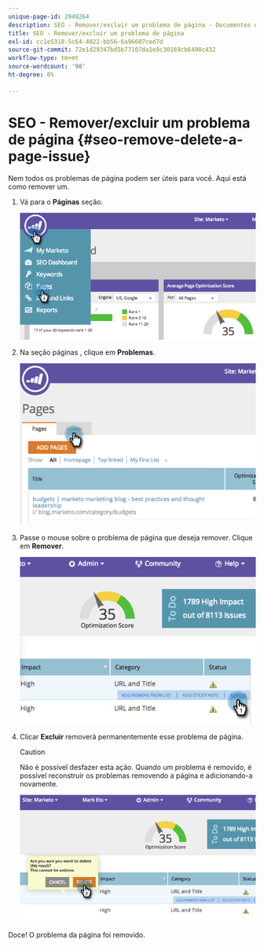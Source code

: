 ```yaml
---
unique-page-id: 2949264
description: SEO - Remover/excluir um problema de página - Documentos do Marketo - Documentação do produto
title: SEO - Remover/excluir um problema de página
exl-id: cc1e5318-5c64-4022-bb56-6a96607ced7d
source-git-commit: 72e1d29347bd5b77107da1e9c30169cb6490c432
workflow-type: tm+mt
source-wordcount: '98'
ht-degree: 0%

---
```


# SEO - Remover/excluir um problema de página {#seo-remove-delete-a-page-issue}

Nem todos os problemas de página podem ser úteis para você. Aqui está como remover um.

1. Vá para o **Páginas** seção.

   ![](assets/image2014-9-18-14-3a0-3a16.png)

1. Na seção páginas , clique em **Problemas**.

   ![](assets/image2014-9-18-14-3a0-3a30.png)

1. Passe o mouse sobre o problema de página que deseja remover. Clique em **Remover**.

   ![](assets/image2014-9-18-14-3a0-3a38.png)

1. Clicar **Excluir** removerá permanentemente esse problema de página.

   >[!CAUTION]
   >
   >Não é possível desfazer esta ação. Quando um problema é removido, é possível reconstruir os problemas removendo a página e adicionando-a novamente.

   ![](assets/image2014-9-18-14-3a1-3a28.png)

Doce! O problema da página foi removido.
